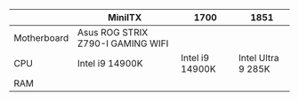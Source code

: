 |  | MiniITX | 1700 | 1851 |
| --- | --- | --- | --- |
| Motherboard | Asus ROG STRIX Z790-I GAMING WIFI |  |  |
| CPU | Intel i9 14900K | Intel i9 14900K | Intel Ultra 9 285K |
| RAM |
